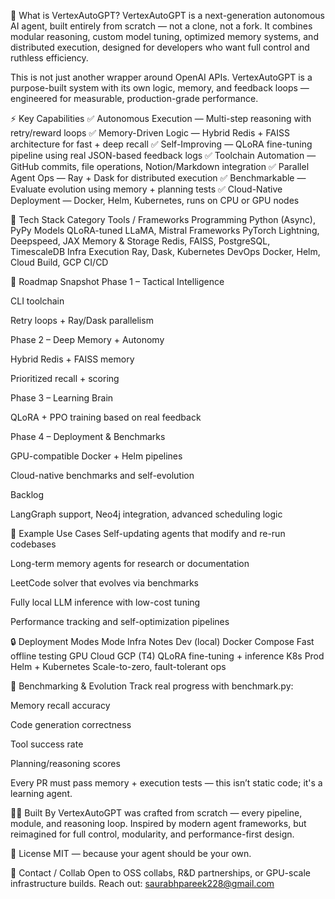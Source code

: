 🧠 What is VertexAutoGPT?
VertexAutoGPT is a next-generation autonomous AI agent, built entirely from scratch — not a clone, not a fork. It combines modular reasoning, custom model tuning, optimized memory systems, and distributed execution, designed for developers who want full control and ruthless efficiency.

This is not just another wrapper around OpenAI APIs. VertexAutoGPT is a purpose-built system with its own logic, memory, and feedback loops — engineered for measurable, production-grade performance.

⚡ Key Capabilities
✅ Autonomous Execution — Multi-step reasoning with retry/reward loops
✅ Memory-Driven Logic — Hybrid Redis + FAISS architecture for fast + deep recall
✅ Self-Improving — QLoRA fine-tuning pipeline using real JSON-based feedback logs
✅ Toolchain Automation — GitHub commits, file operations, Notion/Markdown integration
✅ Parallel Agent Ops — Ray + Dask for distributed execution
✅ Benchmarkable — Evaluate evolution using memory + planning tests
✅ Cloud-Native Deployment — Docker, Helm, Kubernetes, runs on CPU or GPU nodes

🧰 Tech Stack
Category	Tools / Frameworks
Programming	Python (Async), PyPy
Models	QLoRA-tuned LLaMA, Mistral
Frameworks	PyTorch Lightning, Deepspeed, JAX
Memory & Storage	Redis, FAISS, PostgreSQL, TimescaleDB
Infra Execution	Ray, Dask, Kubernetes
DevOps	Docker, Helm, Cloud Build, GCP CI/CD

🧭 Roadmap Snapshot
Phase 1 – Tactical Intelligence

CLI toolchain

Retry loops + Ray/Dask parallelism

Phase 2 – Deep Memory + Autonomy

Hybrid Redis + FAISS memory

Prioritized recall + scoring

Phase 3 – Learning Brain

QLoRA + PPO training based on real feedback

Phase 4 – Deployment & Benchmarks

GPU-compatible Docker + Helm pipelines

Cloud-native benchmarks and self-evolution

Backlog

LangGraph support, Neo4j integration, advanced scheduling logic

🚀 Example Use Cases
Self-updating agents that modify and re-run codebases

Long-term memory agents for research or documentation

LeetCode solver that evolves via benchmarks

Fully local LLM inference with low-cost tuning

Performance tracking and self-optimization pipelines

🔒 Deployment Modes
Mode	Infra	Notes
Dev (local)	Docker Compose	Fast offline testing
GPU Cloud	GCP (T4)	QLoRA fine-tuning + inference
K8s Prod	Helm + Kubernetes	Scale-to-zero, fault-tolerant ops

🧪 Benchmarking & Evolution
Track real progress with benchmark.py:

Memory recall accuracy

Code generation correctness

Tool success rate

Planning/reasoning scores

Every PR must pass memory + execution tests — this isn’t static code; it's a learning agent.

👨‍💻 Built By
VertexAutoGPT was crafted from scratch — every pipeline, module, and reasoning loop. Inspired by modern agent frameworks, but reimagined for full control, modularity, and performance-first design.

📜 License
MIT — because your agent should be your own.

💬 Contact / Collab
Open to OSS collabs, R&D partnerships, or GPU-scale infrastructure builds.
Reach out: saurabhpareek228@gmail.com
